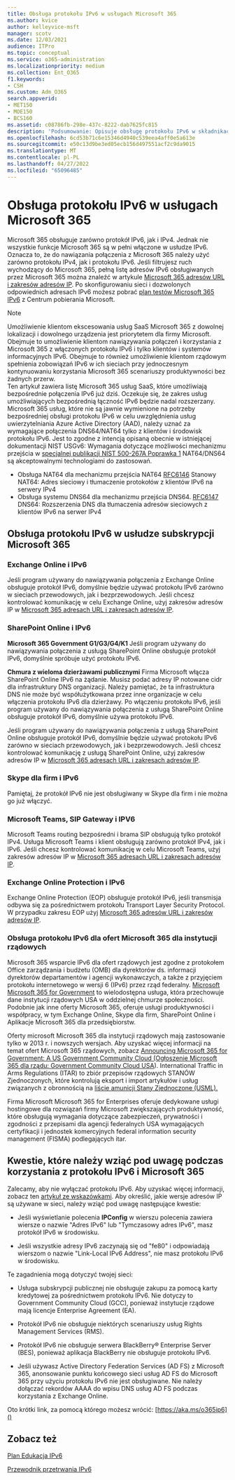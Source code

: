 ```yaml
---
title: Obsługa protokołu IPv6 w usługach Microsoft 365
ms.author: kvice
author: kelleyvice-msft
manager: scotv
ms.date: 12/03/2021
audience: ITPro
ms.topic: conceptual
ms.service: o365-administration
ms.localizationpriority: medium
ms.collection: Ent_O365
f1.keywords:
- CSH
ms.custom: Adm_O365
search.appverid:
- MET150
- MOE150
- BCS160
ms.assetid: c08786fb-298e-437c-8222-dab7625fc815
description: 'Podsumowanie: Opisuje obsługę protokołu IPv6 w składnikach Microsoft 365 i w ofertach Microsoft 365 dla instytucji rządowych.'
ms.openlocfilehash: 6cd53b71c6e15346d4940c539eea4aff0e5a613e
ms.sourcegitcommit: e50c13d9be3ed05ecb156d497551acf2c9da9015
ms.translationtype: MT
ms.contentlocale: pl-PL
ms.lasthandoff: 04/27/2022
ms.locfileid: "65096485"
---
```

# <a name="ipv6-support-in-microsoft-365-services"></a>Obsługa protokołu IPv6 w usługach Microsoft 365

Microsoft 365 obsługuje zarówno protokół IPv6, jak i IPv4. Jednak nie wszystkie funkcje Microsoft 365 są w pełni włączone w usłudze IPv6. Oznacza to, że do nawiązania połączenia z Microsoft 365 należy użyć zarówno protokołu IPv4, jak i protokołu IPv6. Jeśli filtrujesz ruch wychodzący do Microsoft 365, pełną listę adresów IPv6 obsługiwanych przez Microsoft 365 można znaleźć w artykule [Microsoft 365 adresów URL i zakresów adresów IP](urls-and-ip-address-ranges.md). Po skonfigurowaniu sieci i dozwolonych odpowiednich adresach IPv6 możesz pobrać [plan testów Microsoft 365 IPv6](https://go.microsoft.com/fwlink/?LinkId=293447) z Centrum pobierania Microsoft.

> [!NOTE]
> Umożliwienie klientom ekscesowania usług SaaS Microsoft 365 z dowolnej lokalizacji i dowolnego urządzenia jest priorytetem dla firmy Microsoft. Obejmuje to umożliwienie klientom nawiązywania połączeń i korzystania z Microsoft 365 z włączonych protokołu IPv6 i tylko klientów i systemów informacyjnych IPv6. Obejmuje to również umożliwienie klientom rządowym spełnienia zobowiązań IPv6 w ich sieciach przy jednoczesnym kontynuowaniu korzystania Microsoft 365 scenariuszy produktywności bez żadnych przerw.  
> Ten artykuł zawiera listę Microsoft 365 usług SaaS, które umożliwiają bezpośrednie połączenia IPv6 już dziś. Oczekuje się, że zakres usług umożliwiających bezpośrednią łączność IPv6 będzie nadal rozszerzany. Microsoft 365 usług, które nie są jawnie wymienione na potrzeby bezpośredniej obsługi protokołu IPv6 w celu uwzględnienia usług uwierzytelniania Azure Active Directory (AAD), należy uznać za wymagające połączenia DNS64/NAT64 tylko z klientów i środowisk protokołu IPv6.  Jest to zgodne z intencją opisaną obecnie w istniejącej dokumentacji NIST USGv6: Wymagania dotyczące możliwości mechanizmu przejścia w [specjalnej publikacji NIST 500-267A Poprawka 1](https://nvlpubs.nist.gov/nistpubs/specialpublications/NIST.SP.500-267Ar1.pdf) NAT64/DNS64 są akceptowalnymi technologiami do zastosowań.
> - Obsługa NAT64 dla mechanizmu przejścia NAT64 [RFC6146](https://datatracker.ietf.org/doc/html/rfc6146) Stanowy NAT64: Adres sieciowy i tłumaczenie protokołów z klientów IPv6 na serwery IPv4
> - Obsługa systemu DNS64 dla mechanizmu przejścia DNS64. [RFC6147](https://datatracker.ietf.org/doc/html/rfc6147) DNS64: Rozszerzenia DNS dla tłumaczenia adresów sieciowych z klientów IPv6 na serwer IPv4

  
## <a name="ipv6-support-in-microsoft-365-subscription-service"></a>Obsługa protokołu IPv6 w usłudze subskrypcji Microsoft 365

### <a name="exchange-online-and-ipv6"></a>Exchange Online i IPv6

Jeśli program używany do nawiązywania połączenia z Exchange Online obsługuje protokół IPv6, domyślnie będzie używać protokołu IPv6 zarówno w sieciach przewodowych, jak i bezprzewodowych. Jeśli chcesz kontrolować komunikację w celu Exchange Online, użyj zakresów adresów IP w [Microsoft 365 adresach URL i zakresach adresów IP](urls-and-ip-address-ranges.md).
  
### <a name="sharepoint-online-and-ipv6"></a>SharePoint Online i IPv6

 **Microsoft 365 Government G1/G3/G4/K1** Jeśli program używany do nawiązywania połączenia z usługą SharePoint Online obsługuje protokół IPv6, domyślnie spróbuje użyć protokołu IPv6.
  
 **Chmura z wieloma dzierżawami publicznymi** Firma Microsoft włącza SharePoint Online IPv6 na żądanie. Musisz podać adresy IP notowane cidr dla infrastruktury DNS organizacji. Należy pamiętać, że ta infrastruktura DNS nie może być współużytkowana przez inne organizacje w celu włączenia protokołu IPv6 dla dzierżawy. Po włączeniu protokołu IPv6, jeśli program używany do nawiązywania połączenia z usługą SharePoint Online obsługuje protokół IPv6, domyślnie używa protokołu IPv6.
  
Jeśli program używany do nawiązywania połączenia z usługą SharePoint Online obsługuje protokół IPv6, domyślnie będzie używać protokołu IPv6 zarówno w sieciach przewodowych, jak i bezprzewodowych. Jeśli chcesz kontrolować komunikację z usługą SharePoint Online, użyj zakresów adresów IP w [Microsoft 365 adresach URL i zakresach adresów IP](urls-and-ip-address-ranges.md).
  
 
  
### <a name="skype-for-business-and-ipv6"></a>Skype dla firm i IPv6

Pamiętaj, że protokół IPv6 nie jest obsługiwany w Skype dla firm i nie można go już włączyć.

### <a name="microsoft-teams-sip-gateway-and-ipv6"></a>Microsoft Teams, SIP Gateway i IPV6

Microsoft Teams routing bezpośredni i brama SIP obsługują tylko protokół IPv4. Usługa Microsoft Teams i klient obsługują zarówno protokół IPv4, jak i IPv6. Jeśli chcesz kontrolować komunikację w celu Microsoft Teams, użyj zakresów adresów IP w [Microsoft 365 adresach URL i zakresach adresów IP](urls-and-ip-address-ranges.md).
  
### <a name="exchange-online-protection-and-ipv6"></a>Exchange Online Protection i IPv6

Exchange Online Protection (EOP) obsługuje protokół IPv6, jeśli transmisja odbywa się za pośrednictwem protokołu Transport Layer Security Protocol. W przypadku zakresu EOP użyj [Microsoft 365 adresów URL i zakresów adresów IP](urls-and-ip-address-ranges.md).
  
### <a name="ipv6-support-for-microsoft-365-government-offerings"></a>Obsługa protokołu IPv6 dla ofert Microsoft 365 dla instytucji rządowych

Microsoft 365 wsparcie IPv6 dla ofert rządowych jest zgodne z protokołem Office zarządzania i budżetu (OMB) dla dyrektorów ds. informacji dyrektorów departamentów i agencji wykonawczych, a także z przyjęciem protokołu internetowego w wersji 6 (IPv6) przez rząd federalny. [Microsoft Microsoft 365 for Government](https://go.microsoft.com/fwlink/p/?LinkId=325414) to wielodostępna usługa, która przechowuje dane instytucji rządowych USA w oddzielnej chmurze społeczności. Podobnie jak inne oferty Microsoft 365, oferuje usługi produktywności i współpracy, w tym Exchange Online, Skype dla firm, SharePoint Online i Aplikacje Microsoft 365 dla przedsiębiorstw. 

Oferty microsoft Microsoft 365 dla instytucji rządowych mają zastosowanie tylko w 2013 r. i nowszych wersjach. Aby uzyskać więcej informacji na temat ofert Microsoft 365 rządowych, zobacz [Announcing Microsoft 365 for Government: A US Government Community Cloud (Ogłoszenie Microsoft 365 dla rządu: Government Community Cloud USA](https://go.microsoft.com/fwlink/p/?LinkId=325414)). International Traffic in Arms Regulations (ITAR) to zbiór przepisów rządowych STANÓW Zjednoczonych, które kontrolują eksport i import artykułów i usług związanych z obronnością na [liście amunicji Stany Zjednoczone (USML).](https://go.microsoft.com/fwlink/p/?LinkId=325415) 

Firma Microsoft Microsoft 365 for Enterprises oferuje dedykowane usługi hostingowe dla rozwiązań firmy Microsoft zwiększających produktywność, które obsługują wymagania dotyczące zabezpieczeń, prywatności i zgodności z przepisami dla agencji federalnych USA wymagających certyfikacji i jednostek komercyjnych federal information security management (FISMA) podlegających itar.
  
## <a name="things-to-consider-when-using-ipv6-and-microsoft-365"></a>Kwestie, które należy wziąć pod uwagę podczas korzystania z protokołu IPv6 i Microsoft 365

Zalecamy, aby nie wyłączać protokołu IPv6. Aby uzyskać więcej informacji, zobacz ten [artykuł ze wskazówkami](https://support.microsoft.com/help/929852/guidance-for-configuring-ipv6-in-windows-for-advanced-users). Aby określić, jakie wersje adresów IP są używane w sieci, należy wziąć pod uwagę następujące kwestie:
  
- Jeśli wyświetlanie polecenia **IPConfig** w wierszu polecenia zawiera wiersze o nazwie "Adres IPv6" lub "Tymczasowy adres IPv6", masz protokół IPv6 w środowisku.

- Jeśli wszystkie adresy IPv6 zaczynają się od "fe80" i odpowiadają wierszom o nazwie "Link-Local IPv6 Address", nie masz protokołu IPv6 w środowisku.

Te zagadnienia mogą dotyczyć twojej sieci:
  
- Usługa subskrypcji publicznej nie obsługuje zakupu za pomocą karty kredytowej za pośrednictwem protokołu IPv6. Nie dotyczy to Government Community Cloud (GCC), ponieważ instytucje rządowe mają licencje Enterprise Agreement (EA).

- Protokół IPv6 nie obsługuje niektórych scenariuszy usług Rights Management Services (RMS).

- Protokół IPv6 nie obsługuje serwera BlackBerry® Enterprise Server (BES), ponieważ aplikacja BlackBerry nie obsługuje protokołu IPv6.

- Jeśli używasz Active Directory Federation Services (AD FS) z Microsoft 365, anonsowanie punktu końcowego sieci usług AD FS do Microsoft 365 przy użyciu protokołu IPv6 nie jest obsługiwane. Nie należy dołączać rekordów AAAA do wpisu DNS usług AD FS podczas korzystania z Exchange Online. 

Oto krótki link, za pomocą którego możesz wrócić: [https://aka.ms/o365ip6]()

## <a name="see-also"></a>Zobacz też

[Plan Edukacja IPv6](/previous-versions/windows/it-pro/windows-server-2008-R2-and-2008/gg250710(v%3dws.10))
  
[Przewodnik przetrwania IPv6](https://social.technet.microsoft.com/wiki/contents/articles/1728.ipv6-survival-guide.aspx)
